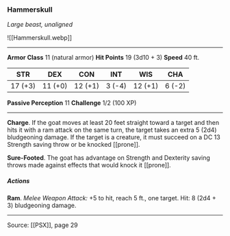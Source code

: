 ### Hammerskull
_Large beast, unaligned_

![[Hammerskull.webp]]




---

**Armor Class** 11 (natural armor)
**Hit Points** 19 (3d10 + 3)
**Speed** 40 ft.

| STR     | DEX     | CON     | INT     | WIS     | CHA     |
|---------|---------|---------|---------|---------|---------|
| 17 (+3) | 11 (+0) | 12 (+1) | 3 (-4) | 12 (+1) | 6 (-2) |

**Passive Perception** 11
**Challenge** 1/2 (100 XP)

---

**Charge**. If the goat moves at least 20 feet straight toward a target and then hits it with a ram attack on the same turn, the target takes an extra 5 (2d4) bludgeoning damage. If the target is a creature, it must succeed on a DC 13 Strength saving throw or be knocked [[prone]].

**Sure-Footed**. The goat has advantage on Strength and Dexterity saving throws made against effects that would knock it [[prone]].

##### Actions
**Ram**. _Melee Weapon Attack:_ +5 to hit, reach 5 ft., one target. Hit: 8 (2d4 + 3) bludgeoning damage.


---

Source: [[PSX]], page 29